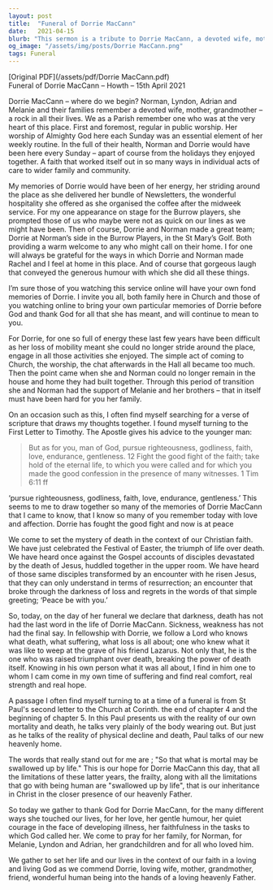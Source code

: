 ```yaml
---
layout: post
title:  "Funeral of Dorrie MacCann"
date:   2021-04-15
blurb: "This sermon is a tribute to Dorrie MacCann, a devoted wife, mother, and grandmother, and a central figure in her parish. Despite the challenges she faced in her later years, her faith remained strong. Her life is celebrated and her contributions to her family and community are remembered fondly."
og_image: "/assets/img/posts/Dorrie MacCann.png"
tags: Funeral
---
```

[Original PDF](/assets/pdf/Dorrie MacCann.pdf)    
Funeral of Dorrie MacCann – Howth – 15th April 2021

Dorrie MacCann – where do we begin? Norman, Lyndon, Adrian and Melanie and their families remember a devoted wife, mother, grandmother – a rock in all their lives. We as a Parish remember one who was at the very heart of this place. First and foremost, regular in public worship. Her worship of Almighty God here each Sunday was an essential element of her weekly routine. In the full of their health, Norman and Dorrie would have been here every Sunday – apart of course from the holidays they enjoyed together. A faith that worked itself out in so many ways in individual acts of care to wider family and community.

My memories of Dorrie would have been of her energy, her striding around the place as she delivered her bundle of Newsletters, the wonderful hospitality she offered as she organised the coffee after the midweek service. For my one appearance on stage for the Burrow players, she prompted those of us who maybe were not as quick on our lines as we might have been. Then of course, Dorrie and Norman made a great team; Dorrie at Norman’s side in the Burrow Players, in the St Mary’s Golf. Both providing a warm welcome to any who might call on their home. I for one will always be grateful for the ways in which Dorrie and Norman made Rachel and I feel at home in this place. And of course that gorgeous laugh that conveyed the generous humour with which she did all these things.

I’m sure those of you watching this service online will have your own fond memories of Dorrie. I invite you all, both family here in Church and those of you watching online to bring your own particular memories of Dorrie before God and thank God for all that she has meant, and will continue to mean to you.

For Dorrie, for one so full of energy these last few years have been difficult as her loss of mobility meant she could no longer stride around the place, engage in all those activities she enjoyed. The simple act of coming to Church, the worship, the chat afterwards in the Hall all became too much. Then the point came when she and Norman could no longer remain in the house and home they had built together. Through this period of transition she and Norman had the support of Melanie and her brothers – that in itself must have been hard for you her family.

On an occasion such as this, I often find myself searching for a verse of scripture that draws my thoughts together. I found myself turning to the First Letter to Timothy. The Apostle gives his advice to the younger man:

> But as for you, man of God, pursue righteousness, godliness, faith, love, endurance, gentleness. 12 Fight the good fight of the faith; take hold of the eternal life, to which you were called and for which you made the good confession in the presence of many witnesses. 1 Tim 6:11 ff

‘pursue righteousness, godliness, faith, love, endurance, gentleness.’ This seems to me to draw together so many of the memories of Dorrie MacCann that I came to know, that I know so many of you remember today with love and affection. Dorrie has fought the good fight and now is at peace

We come to set the mystery of death in the context of our Christian faith. We have just celebrated the Festival of Easter, the triumph of life over death. We have heard once against the Gospel accounts of disciples devastated by the death of Jesus, huddled together in the upper room. We have heard of those same disciples transformed by an encounter with he risen Jesus, that they can only understand in terms of resurrection; an encounter that broke through the darkness of loss and regrets in the words of that simple greeting; ‘Peace be with you.’

So, today, on the day of her funeral we declare that darkness, death has not had the last word in the life of Dorrie MacCann. Sickness, weakness has not had the final say. In fellowship with Dorrie, we follow a Lord who knows what death, what suffering, what loss is all about; one who knew what it was like to weep at the grave of his friend Lazarus. Not only that, he is the one who was raised triumphant over death, breaking the power of death itself. Knowing in his own person what it was all about, I find in him one to whom I cam come in my own time of suffering and find real comfort, real strength and real hope.

A passage I often find myself turning to at a time of a funeral is from St Paul's second letter to the Church at Corinth. the end of chapter 4 and the beginning of chapter 5. In this Paul presents us with the reality of our own mortality and death, he talks very plainly of the body wearing out. But just as he talks of the reality of physical decline and death, Paul talks of our new heavenly home.

The words that really stand out for me are ; "So that what is mortal may be swallowed up by life." This is our hope for Dorrie MacCann this day, that all the limitations of these latter years, the frailty, along with all the limitations that go with being human are "swallowed up by life", that is our inheritance in Christ in the closer presence of our heavenly Father.

So today we gather to thank God for Dorrie MacCann, for the many different ways she touched our lives, for her love, her gentle humour, her quiet courage in the face of developing illness, her faithfulness in the tasks to which God called her. We come to pray for her family, for Norman, for Melanie, Lyndon and Adrian, her grandchildren and for all who loved him.

We gather to set her life and our lives in the context of our faith in a loving and living God as we commend Dorrie, loving wife, mother, grandmother, friend, wonderful human being into the hands of a loving heavenly Father.
